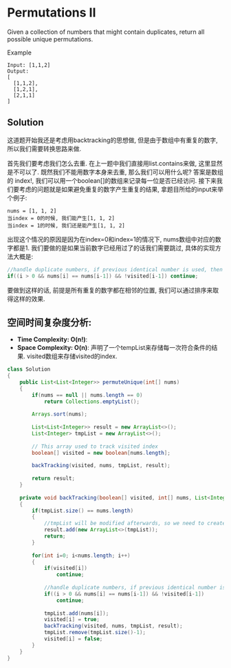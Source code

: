 #  Permutations II

Given a collection of numbers that might contain duplicates, return all possible unique permutations.

Example

```
Input: [1,1,2]
Output:
[
  [1,1,2],
  [1,2,1],
  [2,1,1]
]
```

## Solution

这道题开始我还是考虑用backtracking的思想做, 但是由于数组中有重复的数字, 所以我们需要转换思路来做.

首先我们要考虑我们怎么去重. 在上一题中我们直接用list.contains来做, 这里显然是不可以了. 既然我们不能用数字本身来去重, 那么我们可以用什么呢? 答案是数组的
index!, 我们可以用一个boolean[]的数组来记录每一位是否已经访问. 接下来我们要考虑的问题就是如果避免重复的数字产生重复的结果, 拿题目所给的input来举个例子:
```
nums = [1, 1, 2]
当index = 0的时候, 我们能产生[1, 1, 2]
当index = 1的时候, 我们还是能产生[1, 1, 2] 
```
出现这个情况的原因是因为在index=0和index=1的情况下, nums数组中对应的数字都是1. 我们要做的是如果当前数字已经用过了的话我们需要跳过, 具体的实现方法大概是: 
```java
//handle duplicate numbers, if previous identical number is used, then use the current number.
if((i > 0 && nums[i] == nums[i-1]) && !visited[i-1]) continue; 
```
要做到这样的话, 前提是所有重复的数字都在相邻的位置, 我们可以通过排序来取得这样的效果.

## 空间时间复杂度分析:

* **Time Complexity: O(n!)**: 
* **Space Complexity: O(n)**: 声明了一个tempList来存储每一次符合条件的结果. visited数组来存储visited的index.

```java
class Solution 
{
    public List<List<Integer>> permuteUnique(int[] nums) 
    {
        if(nums == null || nums.length == 0)
            return Collections.emptyList();
        
        Arrays.sort(nums);
        
        List<List<Integer>> result = new ArrayList<>();
        List<Integer> tmpList = new ArrayList<>();
        
        // This array used to track visited index
        boolean[] visited = new boolean[nums.length];
        
        backTracking(visited, nums, tmpList, result);
        
        return result;
    }
    
    private void backTracking(boolean[] visited, int[] nums, List<Integer> tmpList, List<List<Integer>> result)
    {
        if(tmpList.size() == nums.length)
        {
            //tmpList will be modified afterwards, so we need to create a copy of it
            result.add(new ArrayList<>(tmpList));
            return;
        }
        
        for(int i=0; i<nums.length; i++)
        {
            if(visited[i]) 
                continue;
            
            //handle duplicate numbers, if previous identical number is used, then use the current number.
            if((i > 0 && nums[i] == nums[i-1]) && !visited[i-1])
                continue;
            
            tmpList.add(nums[i]);
            visited[i] = true;
            backTracking(visited, nums, tmpList, result);
            tmpList.remove(tmpList.size()-1);
            visited[i] = false;
        }
    }
}
```